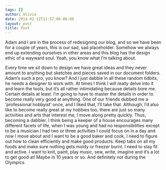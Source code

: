 ```yaml
---
tags: []
author: Olivia
date: 2014-02-12T11:57:00-06:00
layout: post
title: Post
---
```


Adam and I are in the process of redesigning our blog, and so we have been for a couple of years, this is our sad, sad placeholder. Somehow we always end up extending ourselves in other areas and this blog has the design ethic of a wayward soul. Yeah, you know what I’m talking about.

Every time we sit down to design we have great ideas and they never amount to anything but sketches and pieces saved in our document folders. Adam’s such a pro, you know? And I just dabble in all these random tidbits, he needs a designer to work with. At times I think I will really delve into it and learn the tools, but it’s all rather intimidating because details bore me. Certain details at least. I’m going to have to master the details in order to become really very good at anything. One of our friends dubbed me a ‘professional hobbyist’ once, and I liked that, I’ll take that. Although, I’d also like to become really great at my hobbies too, there are just so many activities and arts that interest me, I move along pretty quickly. Thus, becoming a dabbler. I think being a keeper of a house encourages many different facets of life, when I was young and had no responsibilities except to be a musician I had two or three activities I could focus on in a day and now I move about and I want to be a good baker and cook, I need to figure out how to clean efficiently and make good products. Keep tabs on all my foods and make sure nothing gets moldy or freezer burnt. I need to stay fit and active. I want to knit, paint, play music, sew, write, imagine and it’s a lot to get good at! Maybe in 10 years or so. And definitely not during the Olympics.
